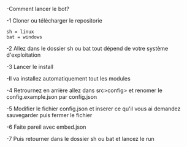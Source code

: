 -Comment lancer le bot?


-1 Cloner ou télécharger le repositorie

    sh = linux
    bat = windows


-2 Allez dans le dossier sh ou bat tout dépend de votre système d'exploitation


-3 Lancer le install


-Il va installez automatiquement tout les modules
 

-4 Retrournez en arrière allez dans src>config> et renomer le config.example.json par config.json


-5 Modifier le fichier config.json et inserer ce qu'il vous ai demandez sauvegarder puis fermer le fichier


-6 Faite pareil avec embed.json 


-7 Puis retourner dans le dossier sh ou bat et lancez le run